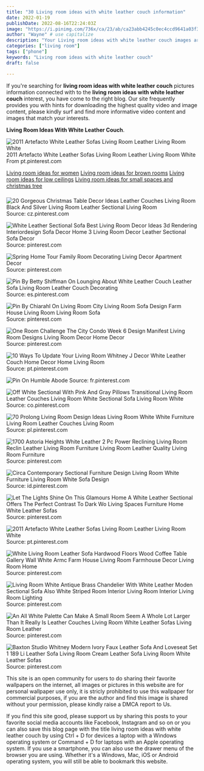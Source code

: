 ```yaml
---
title: "30 Living room ideas with white leather couch information"
date: 2022-01-19
publishDate: 2022-08-16T22:24:03Z
image: "https://i.pinimg.com/736x/ca/23/ab/ca23abb4245c0ec4ccd9641a03f3549c.jpg"
author: "Wayne" # use capitalize
description: "Your Living room ideas with white leather couch images are ready in this website. Living room ideas with white leather couch are a topic that is being searched for and liked by netizens now. You can Get the Living room ideas with white leather couch files here. Get all free photos."
categories: ["living room"]
tags: ["phone"]
keywords: "Living room ideas with white leather couch"
draft: false

---
```


If you're searching for **living room ideas with white leather couch** pictures information connected with to the **living room ideas with white leather couch** interest, you have come to the right  blog.  Our site frequently  provides you with  hints  for downloading  the highest  quality video and image  content, please kindly surf and find more informative video content and images  that match your interests.

**Living Room Ideas With White Leather Couch**. 

![2011 Artefacto White Leather Sofas Living Room Leather Living Room White](https://i.pinimg.com/originals/74/28/32/74283222643c8800fb140c41b3960f38.jpg "2011 Artefacto White Leather Sofas Living Room Leather Living Room White")
2011 Artefacto White Leather Sofas Living Room Leather Living Room White From pt.pinterest.com

[Living room ideas for women](/living-room-ideas-for-women/)
[Living room ideas for brown rooms](/living-room-ideas-for-brown-rooms/)
[Living room ideas for low ceilings](/living-room-ideas-for-low-ceilings/)
[Living room ideas for small spaces and christmas tree](/living-room-ideas-for-small-spaces-and-christmas-tree/)



### 

 


![20 Gorgeous Christmas Table Decor Ideas Leather Couches Living Room Black And Silver Living Room Leather Sectional Living Room](https://i.pinimg.com/736x/17/c8/c3/17c8c3d2b9846da92312f4f0fa2641f8.jpg "20 Gorgeous Christmas Table Decor Ideas Leather Couches Living Room Black And Silver Living Room Leather Sectional Living Room")
Source: cz.pinterest.com

 

![White Leather Sectional Sofa Best Living Room Decor Ideas 3d Rendering Interiordesign Sofa Decor Home 3 Living Room Decor Leather Sectional Sofa Decor](https://i.pinimg.com/736x/68/e0/88/68e08820c9f7327c05bde08e1dfcc212.jpg "White Leather Sectional Sofa Best Living Room Decor Ideas 3d Rendering Interiordesign Sofa Decor Home 3 Living Room Decor Leather Sectional Sofa Decor")
Source: pinterest.com

 

![Spring Home Tour Family Room Decorating Living Decor Apartment Decor](https://i.pinimg.com/originals/61/58/eb/6158ebb002f72822c2dea4e61e27eb20.jpg "Spring Home Tour Family Room Decorating Living Decor Apartment Decor")
Source: pinterest.com

 

![Pin By Betty Shiffman On Lounging About White Leather Couch Leather Sofa Living Room Leather Couch Decorating](https://i.pinimg.com/originals/c2/dc/40/c2dc407f158e2d71eddd257edc267b1f.jpg "Pin By Betty Shiffman On Lounging About White Leather Couch Leather Sofa Living Room Leather Couch Decorating")
Source: es.pinterest.com

 

![Pin By Chiarahl On Living Room City Living Room Sofa Design Farm House Living Room Living Room Sofa](https://i.pinimg.com/736x/f6/22/30/f6223016a3680eef65ae3b2f1389f8a3.jpg "Pin By Chiarahl On Living Room City Living Room Sofa Design Farm House Living Room Living Room Sofa")
Source: pinterest.com

 

![One Room Challenge The City Condo Week 6 Design Manifest Living Room Designs Living Room Decor Home Decor](https://i.pinimg.com/originals/7a/bf/78/7abf78502c36d9eb4e720c2b1d9ceec2.jpg "One Room Challenge The City Condo Week 6 Design Manifest Living Room Designs Living Room Decor Home Decor")
Source: pinterest.com

 

![10 Ways To Update Your Living Room Whitney J Decor White Leather Couch Home Decor Home Living Room](https://i.pinimg.com/originals/04/05/26/0405260ae559556eebdfacd1b17c0bad.jpg "10 Ways To Update Your Living Room Whitney J Decor White Leather Couch Home Decor Home Living Room")
Source: pt.pinterest.com

 

![Pin On Humble Abode](https://i.pinimg.com/originals/85/9a/64/859a645b66aed2aff7ed2afe229e2bdc.jpg "Pin On Humble Abode")
Source: fr.pinterest.com

 

![Off White Sectional With Pink And Gray Pillows Transitional Living Room Leather Couches Living Room White Sectional Sofa Living Room White](https://i.pinimg.com/originals/c1/3b/a9/c13ba93e91807c45fc3d5eabf849b085.jpg "Off White Sectional With Pink And Gray Pillows Transitional Living Room Leather Couches Living Room White Sectional Sofa Living Room White")
Source: co.pinterest.com

 

![70 Prolong Living Room Design Ideas Living Room White White Furniture Living Room Leather Couches Living Room](https://i.pinimg.com/originals/1e/fa/dc/1efadc73a880ca8f9bd21cfeecb397c8.jpg "70 Prolong Living Room Design Ideas Living Room White White Furniture Living Room Leather Couches Living Room")
Source: pl.pinterest.com

 

![1700 Astoria Heights White Leather 2 Pc Power Reclining Living Room Reclin Leather Living Room Furniture Living Room Leather Quality Living Room Furniture](https://i.pinimg.com/originals/62/0f/4e/620f4e6784f354f1593fe4284d60650b.jpg "1700 Astoria Heights White Leather 2 Pc Power Reclining Living Room Reclin Leather Living Room Furniture Living Room Leather Quality Living Room Furniture")
Source: pinterest.com

 

![Circa Contemporary Sectional Furniture Design Living Room White Furniture Living Room White Sofa Design](https://i.pinimg.com/originals/4f/23/ef/4f23efaf2544ae1c5b73a210baa7868a.jpg "Circa Contemporary Sectional Furniture Design Living Room White Furniture Living Room White Sofa Design")
Source: id.pinterest.com

 

![Let The Lights Shine On This Glamours Home A White Leather Sectional Offers The Perfect Contrast To Dark Wo Living Spaces Furniture Home White Leather Sofas](https://i.pinimg.com/736x/91/2b/d8/912bd88b96c3d15fdeb3467756cba7ea--white-leather-sectional-glamour.jpg "Let The Lights Shine On This Glamours Home A White Leather Sectional Offers The Perfect Contrast To Dark Wo Living Spaces Furniture Home White Leather Sofas")
Source: pinterest.com

 

![2011 Artefacto White Leather Sofas Living Room Leather Living Room White](https://i.pinimg.com/originals/74/28/32/74283222643c8800fb140c41b3960f38.jpg "2011 Artefacto White Leather Sofas Living Room Leather Living Room White")
Source: pt.pinterest.com

 

![White Living Room Leather Sofa Hardwood Floors Wood Coffee Table Gallery Wall White Armc Farm House Living Room Farmhouse Decor Living Room Home](https://i.pinimg.com/originals/32/08/32/320832fa2cb99b64a25260d9be453cc5.jpg "White Living Room Leather Sofa Hardwood Floors Wood Coffee Table Gallery Wall White Armc Farm House Living Room Farmhouse Decor Living Room Home")
Source: pinterest.com

 

![Living Room White Antique Brass Chandelier With White Leather Moden Sectional Sofa Also White Striped Room Interior Living Room Interior Living Room Lighting](https://i.pinimg.com/originals/e6/79/8e/e6798e92d3c768f8801acca62b30a778.jpg "Living Room White Antique Brass Chandelier With White Leather Moden Sectional Sofa Also White Striped Room Interior Living Room Interior Living Room Lighting")
Source: pinterest.com

 

![An All White Palette Can Make A Small Room Seem A Whole Lot Larger Than It Really Is Leather Couches Living Room White Leather Sofas Living Room Leather](https://i.pinimg.com/originals/c1/d3/89/c1d389cc116f599a8a39cccebee0a02f.png "An All White Palette Can Make A Small Room Seem A Whole Lot Larger Than It Really Is Leather Couches Living Room White Leather Sofas Living Room Leather")
Source: pinterest.com

 

![Baxton Studio Whitney Modern Ivory Faux Leather Sofa And Loveseat Set 1 189 Li Leather Sofa Living Room Cream Leather Sofa Living Room White Leather Sofas](https://i.pinimg.com/736x/ca/23/ab/ca23abb4245c0ec4ccd9641a03f3549c.jpg "Baxton Studio Whitney Modern Ivory Faux Leather Sofa And Loveseat Set 1 189 Li Leather Sofa Living Room Cream Leather Sofa Living Room White Leather Sofas")
Source: pinterest.com

 

This site is an open community for users to do sharing their favorite wallpapers on the internet, all images or pictures in this website are for personal wallpaper use only, it is stricly prohibited to use this wallpaper for commercial purposes, if you are the author and find this image is shared without your permission, please kindly raise a DMCA report to Us.

If you find this site good, please support us by sharing this posts to your favorite social media accounts like Facebook, Instagram and so on or you can also save this blog page with the title living room ideas with white leather couch by using Ctrl + D for devices a laptop with a Windows operating system or Command + D for laptops with an Apple operating system. If you use a smartphone, you can also use the drawer menu of the browser you are using. Whether it's a Windows, Mac, iOS or Android operating system, you will still be able to bookmark this website.
